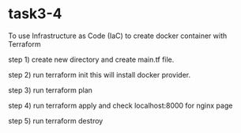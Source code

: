 # task3-4
To use Infrastructure as Code (IaC) to create docker container with Terraform

step 1) create new directory and create main.tf file.

step 2) run terraform init this will install docker provider.

step 3) run terraform plan

step 4) run terraform apply and check localhost:8000 for nginx page

step 5) run terraform destroy
